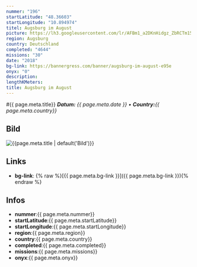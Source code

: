 ```yaml
---
nummer: "196"
startLatitude: "48.36603"
startLongitude: "10.894974"
titel: Augsburg im August
picture: https://lh3.googleusercontent.com/lr/AFBm1_a2DKnHidgz_ZbRCTm155w9rcRmNKMWue9Mrvu0rj0h-NgVzFa2IMz9Ljh3KQisfY-aTBOD4kS8m8Nh1N0LbMiJ54rqMsQWq5zbM0t2YiWD8XlClzLyL62wemTXPFRWtY9UtT_o9XeN844730dHLFDKEg-QDmptk9GxQwtrZbMrPk7Z7N7dyOCXJIwI29s9NgUqmRr5MNgAocxxLd-RmEfbiOVyQ7Z6g6fFTcAED_d5B_IzuTVfHVo5PI_T6-4QiYglPGCY-BM1DbZWYSvf8EXkoPkqmrYnA7OG2GIFxjk4thoJw0sHpq0CrZztlSZab6l1AT5P8Yo4MI97DZEaD4PP4ZdWx1UHwU7uhaj_GmimV-yhBwpzNqk7aU-NgQoYlm0Mm4GkA4MqfnZVKmSZHM6U9uiGB-AwH005DM0H0bfCgAetmT6R-1YJgDXq14WfoxTLyRNwRW9NyHfx9aOe-n_k44fzwQZR8r3wVtgOWc_wIyt2rLFUSnOAUzO7Vs-yxkmBNbEupfJ1u5An9M-OFtLXtMX3pQmOH-6f5MPwk-ovp8-SXmW89L6CM-V97jtbFx4aD07ULVZrvrhKpCgy5pwfQQR16bEW4IT9tP33BXsXSDIs97qU6GtJdHVEMxsVhpolLWx2yXfev0I1Q3-UryJ-AMwrTwtXvkMI8N8xDD8ezMbKlQOfDuPd4wBhGi5uT264kvH71An_3tZmgJihWy7UpXpYTI2zQ777EIXrhG78MJyPr1QfyaV1wFCuKLnp-mOrOULG6kP8ur3Us-KdFlY8rbZD-Um7RcU7HPMKDhZqyAhHUyb6FpkivNHgFw3ndPZ8qOYYoOwXilYhDO8vg91SZN9klQc
region: Augsburg
country: Deutschland
completed: "4644"
missions: "30"
date: "2018"
bg-link: https://bannergress.com/banner/augsburg-im-august-e95e
onyx: "0"
description: 
lengthKMeters: 
title: Augsburg im August
---
```


#{{ page.meta.title}}
_**Datum:** {{ page.meta.date }} • **Country:**{{ page.meta.country}}_

## Bild
![{{page.meta.title | default('Bild')}}]({{page.meta.picture}})

## Links
- **bg-link**: {% raw %}[{{ page.meta.bg-link }}]({{ page.meta.bg-link }}){% endraw %}

## Infos
- **nummer**:{{ page.meta.nummer}}
- **startLatitude**:{{ page.meta.startLatitude}}
- **startLongitude**:{{ page.meta.startLongitude}}
- **region**:{{ page.meta.region}}
- **country**:{{ page.meta.country}}
- **completed**:{{ page.meta.completed}}
- **missions**:{{ page.meta.missions}}
- **onyx**:{{ page.meta.onyx}}

